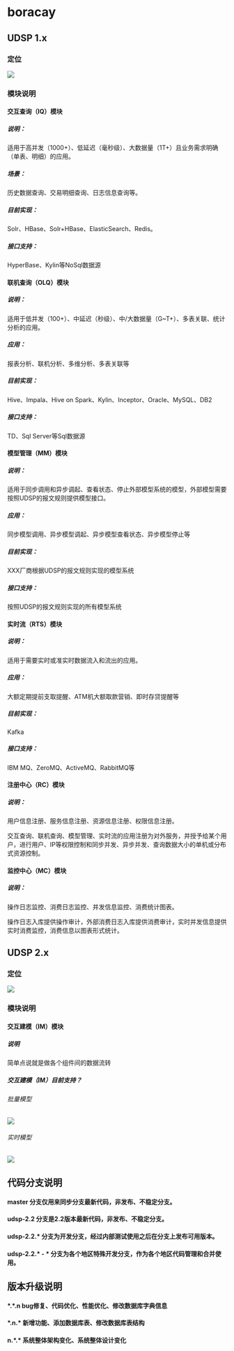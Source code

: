 # boracay

## UDSP 1.x
### 定位
![](/doc/img/udsp_1.x_location.png)

### 模块说明
#### 交互查询（IQ）模块
##### 说明：
  适用于高并发（1000+）、低延迟（毫秒级）、大数据量（1T+）且业务需求明确（单表、明细）的应用。
##### 场景：
  历史数据查询、交易明细查询、日志信息查询等。
##### 目前实现：
  Solr、HBase、Solr+HBase、ElasticSearch、Redis。
##### 接口支持：
  HyperBase、Kylin等NoSql数据源

#### 联机查询（OLQ）模块
##### 说明：
  适用于低并发（100+）、中延迟（秒级）、中/大数据量（G~T+）、多表关联、统计分析的应用。
##### 应用：
  报表分析、联机分析、多维分析、多表关联等
##### 目前实现：
  Hive、Impala、Hive on Spark、Kylin、Inceptor、Oracle、MySQL、DB2
##### 接口支持：
  TD、Sql Server等Sql数据源

#### 模型管理（MM）模块
##### 说明：
  适用于同步调用和异步调起、查看状态、停止外部模型系统的模型，外部模型需要按照UDSP的报文规则提供模型接口。
##### 应用：
  同步模型调用、异步模型调起、异步模型查看状态、异步模型停止等
##### 目前实现：
  XXX厂商根据UDSP的报文规则实现的模型系统
##### 接口支持：
  按照UDSP的报文规则实现的所有模型系统

#### 实时流（RTS）模块
##### 说明：
  适用于需要实时或准实时数据流入和流出的应用。
##### 应用：
  大额定期提前支取提醒、ATM机大额取款营销、即时存贷提醒等
##### 目前实现：
  Kafka
##### 接口支持：
  IBM MQ、ZeroMQ、ActiveMQ、RabbitMQ等

#### 注册中心（RC）模块
##### 说明：
  用户信息注册、服务信息注册、资源信息注册、权限信息注册。

交互查询、联机查询、模型管理、实时流的应用注册为对外服务，并授予给某个用户，进行用户、IP等权限控制和同步并发、异步并发、查询数据大小的单机或分布式资源控制。

#### 监控中心（MC）模块
##### 说明：
  操作日志监控、消费日志监控、并发信息监控、消费统计图表。

操作日志入库提供操作审计，外部消费日志入库提供消费审计，实时并发信息提供实时消费监控，消费信息以图表形式统计。



## UDSP 2.x
### 定位
![](/doc/img/udsp_2.x_location.png)

### 模块说明
#### 交互建模（IM）模块
##### 说明
  简单点说就是做各个组件间的数据流转

##### 交互建模（IM）目前支持？
###### 批量模型
![](/doc/img/im_batch_support.png)

###### 实时模型
![](/doc/img/im_realtime_support.png)



## 代码分支说明
#### master 分支仅用来同步分支最新代码，非发布、不稳定分支。
#### udsp-2.2 分支是2.2版本最新代码，非发布、不稳定分支。
#### udsp-2.2.* 分支为开发分支，经过内部测试使用之后在分支上发布可用版本。
#### udsp-2.2.* - * 分支为各个地区特殊开发分支，作为各个地区代码管理和合并使用。



## 版本升级说明
#### \*.\*.n bug修复、代码优化、性能优化、修改数据库字典信息
#### \*.n.\* 新增功能、添加数据库表、修改数据库表结构
#### n.\*.\* 系统整体架构变化、系统整体设计变化
